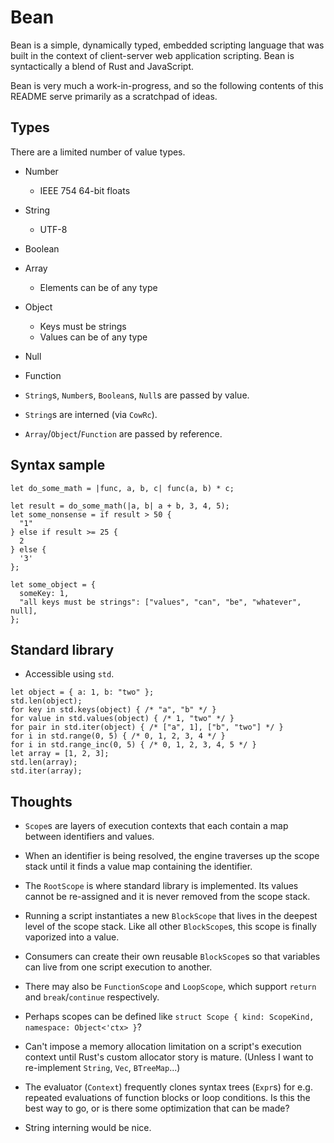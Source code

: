 # Bean

Bean is a simple, dynamically typed, embedded scripting language that was built in the context of client-server web application scripting. Bean is syntactically a blend of Rust and JavaScript.

Bean is very much a work-in-progress, and so the following contents of this README serve primarily as a scratchpad of ideas.

## Types

There are a limited number of value types.

* Number
  * IEEE 754 64-bit floats
* String
  * UTF-8
* Boolean
* Array
  * Elements can be of any type
* Object
  * Keys must be strings
  * Values can be of any type
* Null
* Function

* `String`s, `Number`s, `Boolean`s, `Null`s are passed by value.
* `String`s are interned (via `CowRc`).
* `Array`/`Object`/`Function` are passed by reference.

## Syntax sample

```
let do_some_math = |func, a, b, c| func(a, b) * c;

let result = do_some_math(|a, b| a + b, 3, 4, 5);
let some_nonsense = if result > 50 {
  "1"
} else if result >= 25 {
  2
} else {
  '3'
};

let some_object = {
  someKey: 1,
  "all keys must be strings": ["values", "can", "be", "whatever", null],
};
```

## Standard library

* Accessible using `std`.

```
let object = { a: 1, b: "two" };
std.len(object);
for key in std.keys(object) { /* "a", "b" */ }
for value in std.values(object) { /* 1, "two" */ }
for pair in std.iter(object) { /* ["a", 1], ["b", "two"] */ }
for i in std.range(0, 5) { /* 0, 1, 2, 3, 4 */ }
for i in std.range_inc(0, 5) { /* 0, 1, 2, 3, 4, 5 */ }
let array = [1, 2, 3];
std.len(array);
std.iter(array);
```

## Thoughts

* `Scope`s are layers of execution contexts that each contain a map between identifiers and values.
* When an identifier is being resolved, the engine traverses up the scope stack until it finds a value map containing the identifier.
* The `RootScope` is where standard library is implemented. Its values cannot be re-assigned and it is never removed from the scope stack.
* Running a script instantiates a new `BlockScope` that lives in the deepest level of the scope stack. Like all other `BlockScope`s, this scope is finally vaporized into a value.
* Consumers can create their own reusable `BlockScope`s so that variables can live from one script execution to another.
* There may also be `FunctionScope` and `LoopScope`, which support `return` and `break`/`continue` respectively.
* Perhaps scopes can be defined like `struct Scope { kind: ScopeKind, namespace: Object<'ctx> }`?

* Can't impose a memory allocation limitation on a script's execution context until Rust's custom allocator story is mature. (Unless I want to re-implement `String`, `Vec`, `BTreeMap`...)

* The evaluator (`Context`) frequently clones syntax trees (`Expr`s) for e.g. repeated evaluations of function blocks or loop conditions. Is this the best way to go, or is there some optimization that can be made?
* String interning would be nice.
